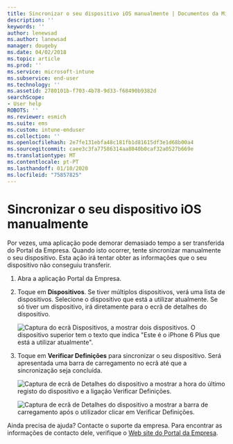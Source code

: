 ```yaml
---
title: Sincronizar o seu dispositivo iOS manualmente | Documentos da Microsoft
description: ''
keywords: ''
author: lenewsad
ms.author: lanewsad
manager: dougeby
ms.date: 04/02/2018
ms.topic: article
ms.prod: ''
ms.service: microsoft-intune
ms.subservice: end-user
ms.technology: ''
ms.assetid: 2780101b-f703-4b78-9d33-f68490b9382d
searchScope:
- User help
ROBOTS: ''
ms.reviewer: esmich
ms.suite: ems
ms.custom: intune-enduser
ms.collection: ''
ms.openlocfilehash: 2e7fe131ebfa48c181fb1d81615df3e1d68b00a4
ms.sourcegitcommit: caee3c3fa77586314aa8040b0caf32a0527b669e
ms.translationtype: MT
ms.contentlocale: pt-PT
ms.lasthandoff: 01/10/2020
ms.locfileid: "75857825"
---
```

# <a name="sync-your-ios-device-manually"></a>Sincronizar o seu dispositivo iOS manualmente

Por vezes, uma aplicação pode demorar demasiado tempo a ser transferida do Portal da Empresa. Quando isto ocorrer, tente sincronizar manualmente o seu dispositivo. Esta ação irá tentar obter as informações que o seu dispositivo não conseguiu transferir.

1. Abra a aplicação Portal da Empresa.

2. Toque em **Dispositivos**. Se tiver múltiplos dispositivos, verá uma lista de dispositivos. Selecione o dispositivo que está a utilizar atualmente. Se só tiver um dispositivo, irá diretamente para o ecrã de detalhes do dispositivo.

    ![Captura do ecrã Dispositivos, a mostrar dois dispositivos. O dispositivo superior tem o texto que indica "Este é o iPhone 6 Plus que está a utilizar atualmente".](/intune-user-help/media/ios_sync_1_CP_after_1804.png)

3. Toque em **Verificar Definições** para sincronizar o seu dispositivo. Será apresentada uma barra de carregamento no ecrã até que a sincronização seja concluída.

    ![Captura de ecrã de Detalhes do dispositivo a mostrar a hora do último registo do dispositivo e a ligação Verificar Definições.](/intune-user-help/media/ios_sync_2_CP_after_1804.png)  

   ![Captura de ecrã de Detalhes do dispositivo a mostrar a barra de carregamento após o utilizador clicar em Verificar Definições.](/intune-user-help/media/ios_sync_3_CP-after_1804.png)

Ainda precisa de ajuda? Contacte o suporte da empresa. Para encontrar as informações de contacto dele, verifique o [Web site do Portal da Empresa](https://go.microsoft.com/fwlink/?linkid=2010980).

